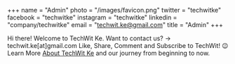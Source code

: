 +++
name = "Admin"
photo = "/images/favicon.png"
twitter = "techwitke"
facebook = "techwitke"
instagram = "techwitke"
linkedin = "company/techwitke"
email = "techwit.ke@gmail.com"
title = "Admin"
+++

Hi there! 
Welcome to TechWit Ke. 
Want to contact us? → techwit.ke[at]gmail.com
Like, Share, Comment and Subscribe to TechWit! 😉 
Learn More [About TechWit Ke](/about) and our journey from beginning to now.
